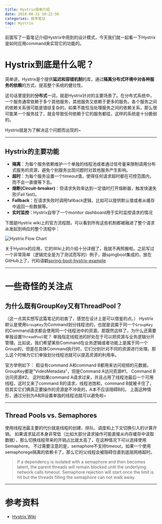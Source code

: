 ```yaml
---
title: Hystrix简单介绍
date: 2018-08-31 10:22:50
categories: 技术笔记
tags: Hystrix
---
```

前面写了一篇笔记介绍Hystrix中用到的设计模式，今天我们就一起看一下Hystrix是如何应用command来实现它的功能的。

# Hystrix到底是什么呢？
简单讲，Hystrix是个提供**延迟和容错机制**的库，通过**隔离分布式环境中对各种服务的依赖**的方式，提高整个系统的健壮性。

这句话里提到的**分布式**一词，就是Hystrix针对的主要场景了。在分布式系统中，一个服务通常依赖于多个其他服务，其他服务又依赖于更多的服务。各个服务之间的依赖关系很可能是错综复杂的，如果不能恰当处理服务之间的依赖关系，那么很可能某一个服务挂了，就会导致任何依赖于它的服务都挂，这样的系统是十分脆弱的。

Hystrix就是为了解决这个问题而出现的~

<!--more-->

---
## Hystrix的主要功能

* **隔离**：为每个服务依赖维护一个单独的线程池或者通过信号量来限制调用分布式服务的资源，避免个别服务出现问题时对其他服务产生影响。
* **超时**：为每个服务设置一个timeout值，使得任何请求超时都在可控范围内，而不会一直傻等下去。
* **熔断(Circuit-breaker)**：但请求失败率达到一定值时打开熔断器，触发快速失败(Fail fast)。
* **Fallback**：在请求失败时调用fallback逻辑，比如可以提供默认值或者从缓存中返回一些数据等。
* **实时监控**：Hystrix自带了一个monitor dashboard用于实时监控请求的情况

下图是Hystrix wiki上的官方流程图，可以看到所有这些机制都被融进了整个请求从发起到响应的整个流程中：

![Hystrix Flow Chart][1]

关于Hystrix的应用，它的Wiki上的介绍十分详细了，我就不再照搬啦。之前写过一个非常简单（逻辑完全是为了测试而写的）例子，跟spingboot集成的，放在GitHub上了，代码请戳[spring-boot-hystrix-example][2]

---
# 一些奇怪的关注点

## 为什么既有GroupKey又有ThreadPool？

（这一点其实想写这篇笔记的初衷了，感觉在设计上是可以借鉴的点。）
Hystrix默认是使用`GroupKey`为Command划分线程池的，也就是说属于同一个`GroupKey`的Command请求都会使用同一个线程池中的资源。那既然这样了，为什么还需要单独设置`ThreadPool`呢？
单独指定线程池的好处在于可以把资源与业务逻辑分开管理。比如说，我们希望某些Command在业务逻辑或者功能上是属于同一个Group的，但是在具体Command执行时，它们分别针对不同的资源进行处理。那么这个时候为它们单独划分线程池就可以提高资源的利用率。

官方举例如下：
假设有command A和command B都用来访问视频的元数据，GroupKey都是"VideoMetadata"，但是Command A访问资源#1， Command B访问资源#2。
这时如果command A请求过来，并且占用了线程池最后一个可用线程，这时又来了command B的请求，线程池饱和，command B就被卡住了，但其实它们俩真正要操作的资源是不冲突的，A本不应该阻碍B的。
上面这种情形，通过分别为A和B设置单独的线程池就可以避免啦~

---
## Thread Pools vs. Semaphores
使用线程池最主要的代价就是线程的创建、排队、调度和上下文切换引入的计算开销。
如果请求延迟本身非常低（比如大部分请求操作可能直接从内存缓存中读取数据），那么切换线程带来的开销占比就太高了，在这种情况下可以选择使用Semaphore。
不过需要注意的是，semaphore不支持timeout，如果一个使用semaphorege隔离的依赖卡了，那么它的父线程会被阻碍住直到底层网络超时。

> If a dependency is isolated with a semaphore and then becomes latent, the parent threads will remain blocked until the underlying network calls timeout.
> Semaphore rejection will start once the limit is hit but the threads filling the semaphore can not walk away.


---
# 参考资料
* [Hystrix Wiki][3]

  [1]: https://github.com/Netflix/Hystrix/wiki/images/hystrix-command-flow-chart.png
  [2]: https://github.com/JaneLdq/spring-boot-hystrix-example
  [3]: https://github.com/Netflix/Hystrix/wiki